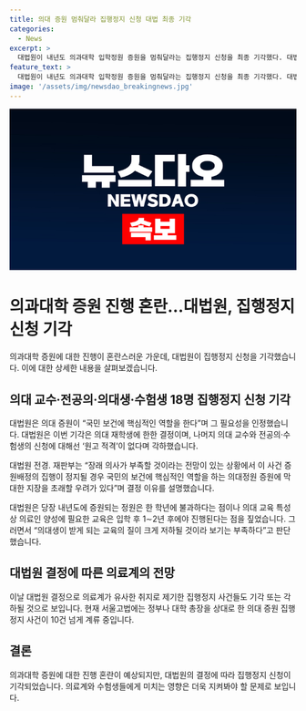 ```yaml
---
title: 의대 증원 멈춰달라 집행정지 신청 대법 최종 기각
categories:
  - News
excerpt: >
  대법원이 내년도 의과대학 입학정원 증원을 멈춰달라는 집행정지 신청을 최종 기각했다. 대법원은 의대 증원이 국민 보건에 핵심 역할을 하며 필요하다고 판단했다. 의대 교수·전공의·의대생·수험생 18명이 보건복지부·교육부 장관을 상대로 집행정지신청했지만 기각됐다. 대법원은 의대 재학생에 대한 결정이며, 남은 사건도 기각될 것으로 예상된다. 현재 서울고법에는 의대 증원 집행정지 사건이 10건 넘게 계류 중이다.
feature_text: >
  대법원이 내년도 의과대학 입학정원 증원을 멈춰달라는 집행정지 신청을 최종 기각했다. 대법원은 의대 증원이 국민 보건에 핵심 역할을 하며 필요하다고 판단했다. 의대 교수·전공의·의대생·수험생 18명이 보건복지부·교육부 장관을 상대로 집행정지신청했지만 기각됐다. 대법원은 의대 재학생에 대한 결정이며, 남은 사건도 기각될 것으로 예상된다. 현재 서울고법에는 의대 증원 집행정지 사건이 10건 넘게 계류 중이다.
image: '/assets/img/newsdao_breakingnews.jpg'
---
```


<p><img src="/assets/img/newsdao_breakingnews.jpg" alt="koreaapp 속보" /></p>

<h1>의과대학 증원 진행 혼란…대법원, 집행정지 신청 기각</h1>

<p data-ke-size="size16">의과대학 증원에 대한 진행이 혼란스러운 가운데, 대법원이 집행정지 신청을 기각했습니다. 이에 대한 상세한 내용을 살펴보겠습니다.</p>

<h2 data-ke-size="size26">의대 교수·전공의·의대생·수험생 18명 집행정지 신청 기각</h2>

<p>대법원은 의대 증원이 “국민 보건에 핵심적인 역할을 한다”며 그 필요성을 인정했습니다. 대법원은 이번 기각은 의대 재학생에 한한 결정이며, 나머지 의대 교수와 전공의·수험생의 신청에 대해선 ‘원고 적격’이 없다며 각하했습니다.</p>

<p>대법원 전경. 재판부는 “장래 의사가 부족할 것이라는 전망이 있는 상황에서 이 사건 증원배정의 집행이 정지될 경우 국민의 보건에 핵심적인 역할을 하는 의대정원 증원에 막대한 지장을 초래할 우려가 있다”며 결정 이유를 설명했습니다.</p>

<p>대법원은 당장 내년도에 증원되는 정원은 한 학년에 불과하다는 점이나 의대 교육 특성상 의료인 양성에 필요한 교육은 입학 후 1∼2년 후에야 진행된다는 점을 짚었습니다. 그러면서 “의대생이 받게 되는 교육의 질이 크게 저하될 것이라 보기는 부족하다”고 판단했습니다.</p>

<h2 data-ke-size="size26">대법원 결정에 따른 의료계의 전망</h2>

<p>이날 대법원 결정으로 의료계가 유사한 취지로 제기한 집행정지 사건들도 기각 또는 각하될 것으로 보입니다. 현재 서울고법에는 정부나 대학 총장을 상대로 한 의대 증원 집행정지 사건이 10건 넘게 계류 중입니다.</p>

<h2 data-ke-size="size26">결론</h2>

<p>의과대학 증원에 대한 진행 혼란이 예상되지만, 대법원의 결정에 따라 집행정지 신청이 기각되었습니다. 의료계와 수험생들에게 미치는 영향은 더욱 지켜봐야 할 문제로 보입니다.</p>

